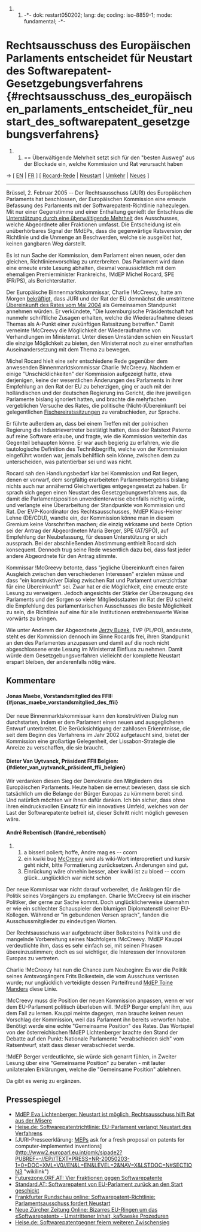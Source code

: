 1.  1.  -\*- dok: restart050202; lang: de; coding: iso-8859-1; mode:
        fundamental; -\*-

# Rechtsausschuss des Europäischen Parlaments entscheidet für Neustart des Softwarepatent-Gesetzgebungsverfahrens {#rechtsausschuss_des_europäischen_parlaments_entscheidet_für_neustart_des_softwarepatent_gesetzgebungsverfahrens}

1.  1.  == Überwältigende Mehrheit setzt sich für den \"besten Ausweg\"
        aus der Blockade ein, welche Kommission und Rat verursacht haben

-\> \[ [ EN](Restart050202En "wikilink") \| [
FR](Restart050202Fr "wikilink") \] \[ [
Rocard-Rede](RocardJuri050202En "wikilink") \| [
Neustart](EuroparlSwpat04En "wikilink") \| [
Umkehr](ConsReversEn "wikilink") \| [ Neues](SwpatcninoDe "wikilink") \]

------------------------------------------------------------------------

Brüssel, 2. Februar 2005 \-- Der Rechtsausschuss (JURI) des Europäischen
Parlaments hat beschlossen, der Europäischen Kommission eine erneute
Befassung des Parlaments mit der Softwarepatent-Richtlinie nahezulegen.
Mit nur einer Gegenstimme und einer Enthaltung genießt der Entschluss
die [Unterstützung durch eine überwältigende
Mehrheit](http://www2.europarl.eu.int/omk/sipade2?PUBREF=-//EP//TEXT+PRESS+NR-20050203-1+0+DOC+XML+V0//EN&L=EN&LEVEL=2&NAV=X&LSTDOC=N#SECTION3 "wikilink")
des Ausschusses, welche Abgeordnete aller Fraktionen umfasst. Die
Entscheidung ist ein unüberhörbares Signal der !MdEPs, dass die
gegenwärtige Ratsversion der Richtlinie und die Unmenge an Beschwerden,
welche sie ausgelöst hat, keinen gangbaren Weg darstellt.

Es ist nun Sache der Kommission, dem Parlament einen neuen, oder den
gleichen, Richtlinienvorschlag zu unterbreiten. Das Parlament wird dann
eine erneute erste Lesung abhalten, diesmal voraussichtlich mit dem
ehemaligen Premierminister Frankreichs, !MdEP Michel Rocard, SPE
(FR/PS), als Berichterstatter.

Der Europäische Binnenmarktskommissar, Charlie !McCreevy, hatte am
Morgen
[bekräftigt,](http://europa.eu.int/rapid/pressReleasesAction.do?reference=SPEECH/05/68&format=HTML&aged=0&language=EN&guiLanguage=en "wikilink")
dass JURI und der Rat der EU demnächst die umstrittene [Übereinkunft des
Rates vom Mai 2004](http:Cons040518De "wikilink") als Gemeinsamen
Standpunkt annehmen würden. Er verkündete, \"Die luxemburgische
Präsidentschaft hat nunmehr schriftliche Zusagen erhalten, welche die
Wiederaufnahme dieses Themas als A-Punkt einer zukünftigen Ratssitzung
betreffen.\" Damit verneinte !McCreevy die Möglichkeit der
Wiederaufnahme von Verhandlungen im Ministerrat. Unter diesen Umständen
schien ein Neustart die einzige Möglichkeit zu bieten, den Ministerrat
noch zu einer ernsthaften Auseinandersetzung mit dem Thema zu bewegen.

Michel Rocard hielt eine sehr entschiedene Rede gegenüber dem anwesenden
Binnenmarktskommissar Charlie !McCreevy. Nachdem er einige
\"Unschicklichkeiten\" der Kommission aufgezeigt hatte, etwa derjenigen,
keine der wesentlichen Änderungen des Parlaments in ihrer Empfehlung an
den Rat der EU zu beherzigen, ging er auch mit der holländischen und der
deutschen Regierung ins Gericht, die ihre jeweiligen Parlamente bislang
ignoriert hatten, und brachte die mehrfachen vergeblichen Versuche des
Rates, die politische (Nicht-)Übereinkunft bei gelegentlichen [
Fischereiratssitzungen](Fish050124En "wikilink") zu verabschieden, zur
Sprache.

Er führte außerdem an, dass bei einem Treffen mit der polnischen
Regierung die Industrievertreter bestätigt hatten, dass der Ratstext
Patente auf reine Software erlaube, und fragte, wie die Kommission
weiterhin das Gegenteil behaupten könne. Er war auch begierig zu
erfahren, wie die tautologische Definition des Technikbegriffs, welche
von der Kommission eingeführt worden war, jemals behilflich sein könne,
zwischen dem zu unterscheiden, was patentierbar sei und was nicht.

Rocard sah den Handlungsbedarf klar bei Kommission und Rat liegen, denen
er vorwarf, dem sorgfältig erarbeiteten Parlamentsergebnis bislang
nichts auch nur annähernd Gleichwertiges entgegengesetzt zu haben. Er
sprach sich gegen einen Neustart des Gesetzgebungsverfahrens aus, da
damit die Parlamentsposition unverdienterweise ebenfalls nichtig würde,
und verlangte eine Überarbeitung der Standpunkte von Kommission und Rat.
Der EVP-Koordinator des Rechtsausschusses, !MdEP Klaus-Heiner Lehne
(DE/CDU), wandte ein, der Kommission könne man in diesem Gremium keine
Vorschriften machen; die einzig wirksame und beste Option sei der Antrag
der Abgeordneten Maria Berger, SPE (AT/SPÖ), auf Empfehlung der
Neubefassung, für dessen Unterstützung er sich aussprach. Bei der
abschließenden Abstimmung enthielt Rocard sich konsequent. Dennoch trug
seine Rede wesentlich dazu bei, dass fast jeder andere Abgeordnete für
den Antrag stimmte.

Kommissar !McGreevy betonte, dass \"jegliche Übereinkunft einen fairen
Ausgleich zwischen den verschiedenen Interessen\" erzielen müsse und
dass \"ein konstruktiver Dialog zwischen Rat und Parlament unverzichtbar
für eine Übereinkunft\" sei. Zwar hat er die Möglichkeit, eine erneute
erste Lesung zu verweigern. Jedoch angesichts der Stärke der Überzeugung
des Parlaments und der Sorgen so vieler Mitgliedsstaaten im Rat der EU
scheint die Empfehlung des parlamentarischen Ausschusses die beste
Möglichkeit zu sein, die Richtlinie auf eine für alle Institutionen
erstrebenswerte Weise vorwärts zu bringen.

Wie unter Anderem der Abgeordnete [Jerzy
Buzek](http://en.wikipedia.org/wiki/Jerzy_Buzek "wikilink"), EVP
(PL/PO), andeutete, steht es der Kommission dennoch im Sinne Rocards
frei, ihren Standpunkt an den des Parlamentes anzupassen und damit auf
die noch nicht abgeschlossene erste Lesung im Ministerrat Einfluss zu
nehmen. Damit würde dem Gesetzgebungsverfahren vielleicht der komplette
Neustart erspart bleiben, der anderenfalls nötig wäre.

## Kommentare

#### Jonas Maebe, Vorstandsmitglied des FFII: {#jonas_maebe_vorstandsmitglied_des_ffii}

Der neue Binnenmarktskommissar kann den konstruktiven Dialog nun
durchstarten, indem er dem Parlament einen neuen und ausgeglicheren
Entwurf unterbreitet. Die Berücksichtigung der zahllosen Erkenntnisse,
die seit dem Beginn des Verfahrens im Jahr 2002 aufgetaucht sind, bietet
der Kommission eine großartige Gelegenheit, der Lissabon-Strategie die
Anreize zu verschaffen, die sie braucht.

#### Dieter Van Uytvanck, Präsident FFII Belgien: {#dieter_van_uytvanck_präsident_ffii_belgien}

Wir verdanken diesen Sieg der Demokratie den Mitgliedern des
Europäischen Parlaments. Heute haben sie erneut bewiesen, dass sie sich
tatsächlich um die Belange der Bürger Europas zu kümmern bereit sind.
Und natürlich möchten wir ihnen dafür danken. Ich bin sicher, dass ohne
ihren eindrucksvollen Einsatz für ein innovatives Umfeld, welches von
der Last der Softwarepatente befreit ist, dieser Schritt nicht möglich
gewesen wäre.

#### André Rebentisch {#andré_rebentisch}

1.  1.  a bisserl poliert; hoffe, Andre mag es \-- ccorn
    2.  ein kwiki bug [McCreevy](McCreevy "wikilink") wird als wiki-Wort
        interopretiert und kursiv geht nicht, bitte Formatierung
        zurücksetzen. Änderungen sind gut.
    3.  Einrückung wäre ohnehin besser, aber kwiki ist zu bloed \--
        ccorn glück\...unglücklich war nicht schön

Der neue Kommissar war nicht darauf vorbereitet, die Anklagen für die
Politik seines Vorgängers zu empfangen. Charlie !McCreevy ist ein
irischer Politiker, der gerne zur Sache kommt. Doch unglücklicherweise
übernahm er wie ein schlechter Schauspieler den blumigen Diplomatenstil
seiner EU-Kollegen. Während er \"in gebundenen Versen sprach\", fanden
die Ausschussmitglieder zu eindeutigen Worten.

Der Rechtsausschuss war aufgebracht über Bolkesteins Politik und die
mangelnde Vorbereitung seines Nachfolgers !McCreevy. !MdEP Kauppi
verdeutlichte ihm, dass es sehr einfach sei, mit seinen Phrasen
übereinzustimmen; doch es sei wichtiger, die Interessen der Innovatoren
Europas zu vertreten.

Charlie !McCreevy hat nun die Chance zum Neubeginn: Es war die Politik
seines Amtsvorgängers Frits Bolkestein, die vom Ausschuss verrissen
wurde; nur unglücklich verteidigte dessen Parteifreund [ MdEP Toine
Manders](ToineMandersEn "wikilink") diese Linie.

!McCreevy muss die Position der neuen Kommission anpassen, wenn er vor
dem EU-Parlament politisch überleben will. !MdEP Berger empfahl ihm, aus
dem Fall zu lernen. Kauppi meinte dagegen, man brauche keinen neuen
Vorschlag der Kommission, weil das Parlament ihn bereits verworfen habe.
Benötigt werde eine echte \"Gemeinsame Position\" des Rates. Das
Wortspiel von der österreichischen !MdEP Lichtenberger brachte den Stand
der Debatte auf den Punkt: Nationale Parlamente \"verabschieden sich\"
vom Ratsentwurf, statt dass dieser verabschiedet werde.

!MdEP Berger verdeutlichte, sie würde sich genarrt fühlen, in Zweiter
Lesung über eine \"Gemeinsame Position\" zu beraten - mit lauter
unilateralen Erklärungen, welche die \"Gemeinsame Position\" ablehnen.

Da gibt es wenig zu ergänzen.

## Pressespiegel

-   [MdEP Eva Lichtenberger: Neustart ist möglich, Rechtsausschuss hilft
    Rat aus der
    Misere](http://kwiki.ffii.org/JuriEvaLichtenberger050202De "wikilink")
-   [Heise.de: Softwarepatentrichtlinie: EU-Parlament verlangt Neustart
    des
    Verfahrens](http://www.heise.de/newsticker/meldung/55878 "wikilink")
-   [JURI-Presseerklärung: [MEPs](MEPs "wikilink") ask for a fresh
    proposal on patents for computer-implemented
    inventions](http://www2.europarl.eu.int/omk/sipade2?PUBREF=-//EP//TEXT+PRESS+NR-20050203-1+0+DOC+XML+V0//EN&L=EN&LEVEL=2&NAV=X&LSTDOC=N#SECTION3 "wikilink")
-   [Futurezone.ORF.AT: Vier Fraktionen gegen
    Softwarepatente](http://futurezone.orf.at/futurezone.orf?read=detail&id=261465&tmp=83791 "wikilink")
-   [Standard.AT: Softwarepatent von EU-Parlament zurück an den Start
    geschickt](http://derstandard.at/?url=/?id=1939496 "wikilink")
-   [Frankfurter Rundschau online: Softwarepatent-Richtlinie:
    Parlamentsausschuss fordert
    Neustart](http://www.fr-aktuell.de/ressorts/wirtschaft_und_boerse/wirtschaft/?cnt=626992 "wikilink")
-   [Neue Zürcher Zeitung Online: Bizarres EU-Ringen um das
    «Softwarepatent» - Umstrittener Inhalt, kafkaeske
    Prozeduren](http://www.nzz.ch/2005/02/04/em/articleCKKGJ.html "wikilink")
-   [Heise.de: Softwarepatentgegner feiern weiteren
    Zwischensieg](http://www.heise.de/newsticker/meldung/55944 "wikilink")
